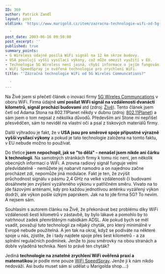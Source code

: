 ```yaml
---
ID: 369
author: Patrick Zandl
layout: post
oldlink: 'https://www.marigold.cz/item/zazracna-technologie-wifi-od-5g-wireles-communcations

  '
post_date: 2003-06-16 09:50:00
post_excerpt: ''
published: true
summary_points:
- G Wireless údajně posílá WiFi signál na 12 km skrze budovy.
- USA povolují vyšší vysílací výkony, což může omezit využití v EU.
- Technologie 5G Wireless není jasná, chybí informace o jejím fungování.
- WiFi SpeedSpray je ověřená technologie pro zrychlení WiFi.
title: "'Zázračná technologie WiFi od 5G Wireles Communcations?"

  '
---
```


<p>
Na Živě jsem si přečetl článek o inovaci firmy <A href="http://www.5gwireless.com/">5G Wireles Communcations</A> v oboru WiFi. Firma údajně <STRONG>umí posílat WiFi signál na vzdálenosti dvanácti kilometrů, signál prochází budovami</STRONG> atd (zdroj: <A href="http://www.zive.cz/h/Uzivatel/Ar.asp?ARI=111246&amp;CAI=2104" target=_blank>Živě</A>). Tento článek jsem četl od Adama Stona na 802.11Planet někdy v dubnu (zdroj: <A href="http://www.80211-planet.com/columns/article.php/2191841" target=_blank>802.11Planet</A>)&#160;a sám jsem o tom nepsal z několika důvodů. Především ani Stone mi nepřišel přesvědčen, sám to neviděl na vlastní oči a psal z tiskových materiálů firmy. </p>

<p>
Další výhradou je fakt, že v<STRONG> USA jsou pro směrové spoje přípustné výrazně vyšší vysílací výkony</STRONG> a pokud je tato technologie založena na tomto faktu, v EU nebude možno to používat. </p>

<p>
Do třetice<STRONG> jsem nepochopil, jak se "to dělá" - nenašel jsem nikde ani čárku k technologii</STRONG>. Na samotných stránkách firmy k tomu nic není, jen několik obecných informací o WiFi. A zrovna radiový signál funguje velmi předvídatelně - nemůžete jej nabarvit namodro a on najednou začne procházet zdí, nepomůže jiná modulace. Fakt je ten, že zvýšit průchodnost&#160;signálu v pásmu 2,4 GHz na velké vzdálenosti či budovami dosáhnete jen zvýšení vyzářeného výkonu v patřičném směru. Vivato na to jde fázovými anténami, kdy pro každou jednotlivou anténku vyzářený výkon dodrží, ale výkon pošle úzkým paprskem. Jak na to jde firma 5G? To nevím. A nejsem sám. </p>

<p>
Souhlasím s autorem článku na Živě, že překonávat bez problému díky WiFi vzdálenosti šesti kilometrů v zástavbě, by bylo lákavé a pomohlo by to natrhnout zadek přemrštěným nabídkám ADSL. Ale pokud bych se měl vsadit, považuji tuto technologii za nějaký chyták, pro který minimálně v Evropě nebude použitelná. A jen tak na okraj, když se podíváte na některé spoje u nás, zjistíte, že i tady najdete spoje přes šest kilometrů - a za splnění regulačních podmínek. Jenže to jsou směrovky na obou stranách a dobře vyladěná technika. Není to právě ten chyták?</p>

<p>
Jediná <STRONG>technologie na znatelné zrychlení WiFi ověřená praxí a matematikou</STRONG> je podle mne pouze <A href="http://www.j-walk.com/blog/docs/wifispray.htm" target=_blank>WiFi SpeedSpray</A>. Jenže ji k nám nikdo nedováží. Asi budu muset sám si udělat u Marigolda shop...:)</p>